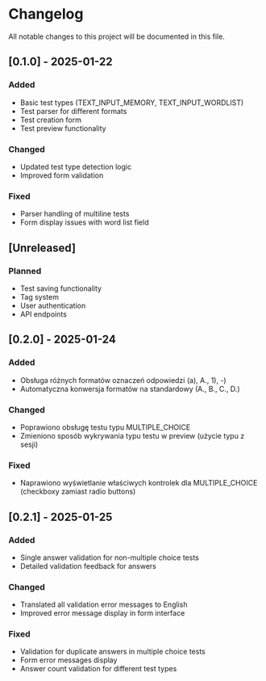 # Changelog
All notable changes to this project will be documented in this file.

## [0.1.0] - 2025-01-22
### Added
- Basic test types (TEXT_INPUT_MEMORY, TEXT_INPUT_WORDLIST)
- Test parser for different formats
- Test creation form
- Test preview functionality

### Changed
- Updated test type detection logic
- Improved form validation

### Fixed
- Parser handling of multiline tests
- Form display issues with word list field

## [Unreleased]
### Planned
- Test saving functionality
- Tag system
- User authentication
- API endpoints

## [0.2.0] - 2025-01-24
### Added
- Obsługa różnych formatów oznaczeń odpowiedzi (a), A., 1), -)
- Automatyczna konwersja formatów na standardowy (A., B., C., D.)

### Changed
- Poprawiono obsługę testu typu MULTIPLE_CHOICE
- Zmieniono sposób wykrywania typu testu w preview (użycie typu z sesji)

### Fixed
- Naprawiono wyświetlanie właściwych kontrolek dla MULTIPLE_CHOICE (checkboxy zamiast radio buttons)

## [0.2.1] - 2025-01-25
### Added
- Single answer validation for non-multiple choice tests
- Detailed validation feedback for answers

### Changed
- Translated all validation error messages to English
- Improved error message display in form interface

### Fixed
- Validation for duplicate answers in multiple choice tests
- Form error messages display
- Answer count validation for different test types